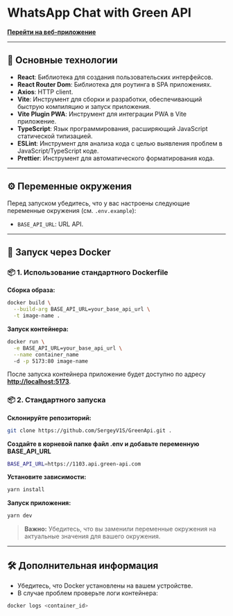 # WhatsApp Chat with Green API

**[Перейти на веб-приложение](https://whatsapp-chat.igniz.ru/)**

---

## 🚀 **Основные технологии**

- **React**: Библиотека для создания пользовательских интерфейсов.
- **React Router Dom**: Библиотека для роутинга в SPA приложениях.
- **Axios**: HTTP client.
- **Vite**: Инструмент для сборки и разработки, обеспечивающий быструю компиляцию и запуск приложения.
- **Vite Plugin PWA**: Инструмент для интеграции PWA в Vite приложение.
- **TypeScript**: Язык программирования, расширяющий JavaScript статической типизацией.
- **ESLint**: Инструмент для анализа кода с целью выявления проблем в JavaScript/TypeScript коде.
- **Prettier**: Инструмент для автоматического форматирования кода.

---

## ⚙️ **Переменные окружения**

Перед запуском убедитесь, что у вас настроены следующие переменные окружения (см. `.env.example`):

- `BASE_API_URL`: URL API.

---

## 🐳 **Запуск через Docker**

### 📦 **1. Использование стандартного Dockerfile**

**Сборка образа:**

```bash
docker build \
  --build-arg BASE_API_URL=your_base_api_url \
  -t image-name .
```

**Запуск контейнера:**

```bash
docker run \
  -e BASE_API_URL=your_base_api_url \
  --name container_name
  -d -p 5173:80 image-name
```

После запуска контейнера приложение будет доступно по адресу **[http://localhost:5173](http://localhost:5173)**.

### 📦 **2. Стандартного запуска**

**Склонируйте репозиторий:**

```bash
git clone https://github.com/SergeyV1S/GreenApi.git .
```

**Создайте в корневой папке файл .env и добавьте переменную BASE_API_URL**

```bash
BASE_API_URL=https://1103.api.green-api.com
```

**Установите зависимости:**

```bash
yarn install
```

**Запуск приложения:**

```bash
yarn dev
```

> **Важно:** Убедитесь, что вы заменили переменные окружения на актуальные значения для вашего окружения.

---

## 🛠️ **Дополнительная информация**

- Убедитесь, что Docker установлены на вашем устройстве.
- В случае проблем проверьте логи контейнера:

```bash
docker logs <container_id>
```
